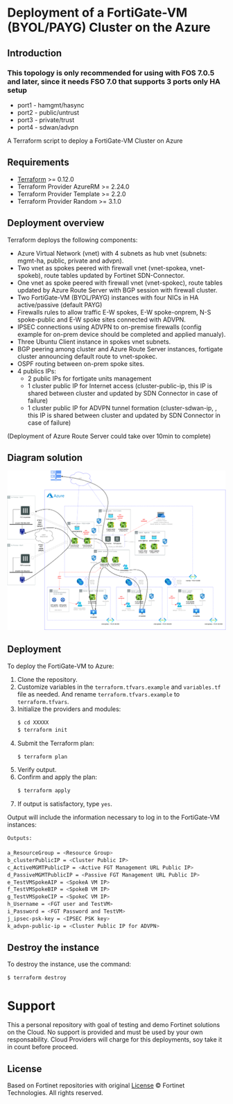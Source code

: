 # Deployment of a FortiGate-VM (BYOL/PAYG) Cluster on the Azure
## Introduction
### This topology is only recommended for using with FOS 7.0.5 and later, since it needs FSO 7.0 that supports 3 ports only HA setup
* port1 - hamgmt/hasync
* port2 - public/untrust
* port3 - private/trust
* port4 - sdwan/advpn

A Terraform script to deploy a FortiGate-VM Cluster on Azure

## Requirements
* [Terraform](https://learn.hashicorp.com/terraform/getting-started/install.html) >= 0.12.0
* Terraform Provider AzureRM >= 2.24.0
* Terraform Provider Template >= 2.2.0
* Terraform Provider Random >= 3.1.0

## Deployment overview
Terraform deploys the following components:
   - Azure Virtual Network (vnet) with 4 subnets as hub vnet (subnets: mgmt-ha, public, private and advpn).
   - Two vnet as spokes peered with firewall vnet (vnet-spokea, vnet-spokeb), route tables updated by Fortinet SDN-Connector.
   - One vnet as spoke peered with firewall vnet (vnet-spokec), route tables updated by Azure Route Server with BGP session with firewall cluster.
   - Two FortiGate-VM (BYOL/PAYG) instances with four NICs in HA active/passive (default PAYG)
   - Firewalls rules to allow traffic E-W spokes, E-W spoke-onprem, N-S spoke-public and E-W spoke sites connected with ADVPN.
   - IPSEC connections using ADVPN to on-premise firewalls (config example for on-prem device should be completed and applied manualy).
   - Three Ubuntu Client instance in spokes vnet subnets.
   - BGP peering among cluster and Azure Route Server instances, fortigate cluster announcing default route to vnet-spokec.
   - OSPF routing between on-prem spoke sites.
   - 4 publics IPs:
      - 2 public IPs for fortigate units management
      - 1 cluster public IP for Internet access (cluster-public-ip, this IP is shared between cluster and updated by SDN Connector in case of failure)
      - 1 cluster public IP for ADVPN tunnel formation (cluster-sdwan-ip, , this IP is shared between cluster and updated by SDN Connector in case of failure)

(Deployment of Azure Route Server could take over 10min to complete)

## Diagram solution

![FortiGate reference architecture overview](images/FGT-HA-Azure-AzRouteSvr-ADVPN.png)

## Deployment
To deploy the FortiGate-VM to Azure:
1. Clone the repository.
2. Customize variables in the `terraform.tfvars.example` and `variables.tf` file as needed.  And rename `terraform.tfvars.example` to `terraform.tfvars`.
3. Initialize the providers and modules:
   ```sh
   $ cd XXXXX
   $ terraform init
    ```
4. Submit the Terraform plan:
   ```sh
   $ terraform plan
   ```
5. Verify output.
6. Confirm and apply the plan:
   ```sh
   $ terraform apply
   ```
7. If output is satisfactory, type `yes`.

Output will include the information necessary to log in to the FortiGate-VM instances:
```sh
Outputs:

a_ResourceGroup = <Resource Group>
b_clusterPublicIP = <Cluster Public IP>
c_ActiveMGMTPublicIP = <Active FGT Management URL Public IP>
d_PassiveMGMTPublicIP = <Passive FGT Management URL Public IP>
e_TestVMSpokeAIP = <SpokeA VM IP>
f_TestVMSpokeBIP = <SpokeB VM IP>
g_TestVMSpokeCIP = <SpokeC VM IP>
h_Username = <FGT user and TestVM>
i_Password = <FGT Password and TestVM>
j_ipsec-psk-key = <IPSEC PSK key>
k_advpn-public-ip = <Cluster Public IP for ADVPN>
```

## Destroy the instance
To destroy the instance, use the command:
```sh
$ terraform destroy
```

# Support
This a personal repository with goal of testing and demo Fortinet solutions on the Cloud. No support is provided and must be used by your own responsability. Cloud Providers will charge for this deployments, soy take it in count before proceed.

## License
Based on Fortinet repositories with original [License](https://github.com/fortinet/fortigate-terraform-deploy/blob/master/LICENSE) © Fortinet Technologies. All rights reserved.

